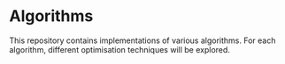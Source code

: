 # Algorithms 
This repository contains implementations of various algorithms. For each algorithm, different optimisation techniques will be explored. 

<!-- The following algorithms are to be implemented: 

1. Simple Recursive 
2. Backtracking 
3. Divide and conquer 
4. Dynamic Programming 
5. Greedy 
6. Branch and Bound
7. Brute Force 
8. Randomized  -->

